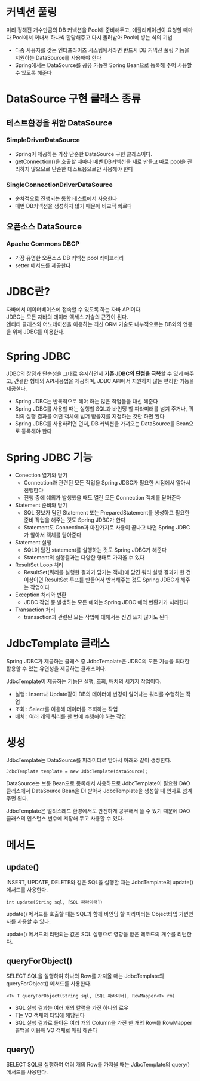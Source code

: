 # 커넥션 풀링
미리 정해진 개수만큼의 DB 커넥션을 Pool에 준비해두고, 애플리케이션이 요청할 때마다 Pool에서 꺼내서 하나씩 할당해주고 다시 돌려받아 Pool에 넣는 식의 기법

* 다중 사용자를 갖는 엔터프라이즈 시스템에서라면 반드시 DB 커넥션 풀링 기능을 지원하는 DataSource를 사용해야 한다
* Spring에서는 DataSource를 공유 가능한 Spring Bean으로 등록해 주어 사용할 수 있도록 해준다

# DataSource 구현 클래스 종류

## 테스트환경을 위한 DataSource
### SimpleDriverDataSource
* Spring이 제공하는 가장 단순한 DataSource 구현 클래스이다.
* getConnection()을 호출할 때마다 매번 DB커넥션을 새로 만들고 따로 pool을 관리하지 않으므로 단순한 테스트용으로만 사용해야 한다

### SingleConnectionDriverDataSource
* 순차적으로 진행되는 통합 테스트에서 사용한다
* 매번 DB커넥션을 생성하지 않기 때문에 비교적 빠르다

## 오픈소스 DataSource
### Apache Commons DBCP
* 가장 유명한 오픈소스 DB 커넥션 pool 라이브러리
* setter 메서드를 제공한다



# JDBC란?
자바에서 데이터베이스에 접속할 수 있도록 하는 자바 API이다.  
JDBC는 모든 자바의 데이터 엑세스 기술의 근간이 된다.  
엔티티 클래스와 어노테이션을 이용하는 최신 ORM 기술도 내부적으로는 DB와의 연동을 위해 JDBC를 이용한다.

# Spring JDBC
JDBC의 장점과 단순성을 그대로 유지하면서 **기존 JDBC의 단점을 극복**할 수 있게 해주고, 간결한 형태의 API사용법을 제공하며, JDBC API에서 지원하지 않는 편리한 기능을 제공한다.

* Spring JDBC는 반복적으로 해야 하는 많은 작업들을 대신 해준다
* Spring JDBC를 사용할 때는 실행할 SQL과 바인딩 할 파라미터를 넘겨 주거나, 쿼리의 실행 결과를 어떤 객체에 넘겨 받을지를 지정하는 것만 하면 된다
* Spring JDBC를 사용하려면 먼저, DB 커넥션을 가져오는 DataSource를 Bean으로 등록해야 한다

# Spring JDBC 기능

* Conection 열기와 닫기
    * Connection과 관련된 모든 작업을 Spring JDBC가 필요한 시점에서 알아서 진행한다
    * 진행 중에 예외가 발생했을 때도 열린 모든 Connection 객체를 닫아준다
* Statement 준비와 닫기
    * SQL 정보가 담긴 Statement 또는 PreparedStatement를 생성하고 필요한 준비 작업을 해주는 것도 Spring JDBC가 한다
    * Statement도 Connection과 마찬가지로 사용이 끝나고 나면 Spring JDBC가 알아서 객체를 닫아준다
* Statement 실행
    * SQL이 담긴 statement를 실행하는 것도 Spring JDBC가 해준다
    * Statement의 실행결과는 다양한 형태로 가져올 수 있다
* ResultSet Loop 처리
    * ResultSet(쿼리를 실행한 결과가 담기는 객체)에 담긴 쿼리 실행 결과가 한 건 이상이면 ResultSet 루프를 만들어서 반복해주는 것도 Spring JDBC가 해주는 작업이다 
* Exception 처리와 반환 
    * JDBC 작업 중 발생하는 모든 예외는 Spring JDBC 예외 변환기가 처리한다
* Transaction 처리
    * transaction과 관련된 모든 작업에 대해서는 신경 쓰지 않아도 된다

# JdbcTemplate 클래스
Spring JDBC가 제공하는 클래스 중 JdbcTemplate은 JDBC의 모든 기능을 최대한 활용할 수 있는 유연성을 제공하는 클래스이다.

JdbcTemplate이 제공하는 기능은 실행, 조회, 배치의 세가지 작업이다.
* 실행 : Insert나 Update같이 DB의 데이터에 변경이 일어나는 쿼리를 수행하는 작업
* 조회 : Select를 이용해 데이터를 조회하는 작업
* 배치 : 여러 개의 쿼리를 한 번에 수행해야 하는 작업

# 생성
JdbcTemplate는 DataSource를 피라미터로 받아서 아래와 같이 생성한다.

    JdbcTemplate template = new JdbcTemplate(dataSource);

DataSource는 보통 Bean으로 등록해서 사용하므로 JdbcTemplate이 필요한 DAO 클래스에서 DataSource Bean을 DI 받아서 JdbcTemplate을 생성할 때 인자로 넘겨주면 된다.

JdbcTemplate은 멀티스레드 환경에서도 안전하게 공유해서 쓸 수 있기 때문에 DAO클래스의 인스턴스 변수에 저장해 두고 사용할 수 있다.

# 메서드
## update()
INSERT, UPDATE, DELETE와 같은 SQL을 실행할 때는 JdbcTemplate의 update() 메서드를 사용한다.

    int update(String sql, [SQL 파라미터])

update() 메서드를 호출할 때는 SQL과 함께 바인딩 할 파라미터는 Object타입 가변인자를 사용할 수 있다.

update() 메서드의 리턴되는 값은 SQL 실행으로 영향을 받은 레코드의 개수를 리턴한다.

## queryForObject()
SELECT SQL을 실행하여 하나의 Row를 가져올 때는 JdbcTemplate의 queryForObject() 메서드를 사용한다.

    <T> T queryForObject(String sql, [SQL 파라미터], RowMapper<T> rm)

* SQL 실행 결과는 여러 개의 칼럼을 가진 하나의 로우
* T는 VO 객체의 타입에 해당된다
* SQL 실행 결과로 돌아온 여러 개의 Column을 가진 한 개의 Row를 RowMapper 콜백을 이용해 VO 객체로 매핑 해준다

## query()
SELECT SQL을 실행하여 여러 개의 Row를 가져올 때는 JdbcTemplate의 query() 메서드를 사용한다.

